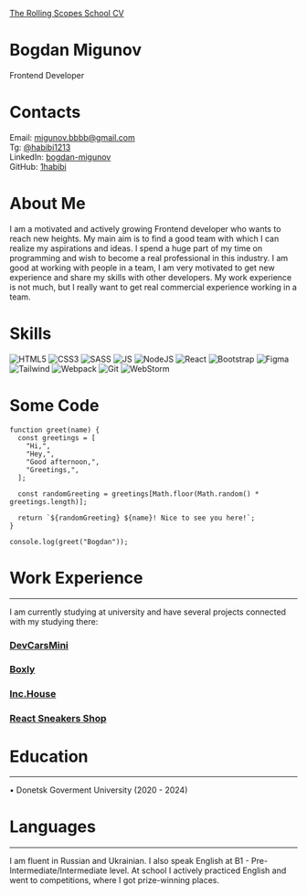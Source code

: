 [The Rolling Scopes School CV](https://github.com/1habibi/rsschool-cv)

# Bogdan Migunov
Frontend Developer

# Contacts
Email:  migunov.bbbb@gmail.com   
Tg: [@habibi1213](https://t.me/habibi1213)   
LinkedIn: [bogdan-migunov](www.linkedin.com/in/богдан-мигунов-550b94280/)   
GitHub: [1habibi](https://github.com/1habibi)

# About Me
I am a motivated and actively growing Frontend developer who wants to reach new heights. My main aim is to find a good team with which I can realize my aspirations and ideas. I spend a huge part of my time on programming and wish to become a real professional in this industry. I am good at working with people in a team, I am very motivated to get new experience and share my skills with other developers. My work experience is not much, but I really want to get real commercial experience working in a team.

# Skills
![HTML5](https://img.shields.io/badge/HTML5-E34F26?style=for-the-badge&logo=html5&logoColor=white)
![CSS3](https://img.shields.io/badge/CSS3-1572B6?style=for-the-badge&logo=css3&logoColor=white)
![SASS](https://img.shields.io/badge/Sass-CC6699?style=for-the-badge&logo=sass&logoColor=white)
![JS](https://img.shields.io/badge/JavaScript-F7DF1E?style=for-the-badge&logo=javascript&logoColor=black)
![NodeJS](https://img.shields.io/badge/Node.js-43853D?style=for-the-badge&logo=node.js&logoColor=white)
![React](https://img.shields.io/badge/React-20232A?style=for-the-badge&logo=react&logoColor=61DAFB)
![Bootstrap](https://img.shields.io/badge/Bootstrap-563D7C?style=for-the-badge&logo=bootstrap&logoColor=white)
![Figma](https://img.shields.io/badge/Figma-F24E1E?style=for-the-badge&logo=figma&logoColor=white)
![Tailwind](https://img.shields.io/badge/Tailwind_CSS-38B2AC?style=for-the-badge&logo=tailwind-css&logoColor=white)
![Webpack](https://img.shields.io/badge/webpack-%238DD6F9.svg?style=for-the-badge&logo=webpack&logoColor=black)
![Git](https://img.shields.io/badge/GIT-E44C30?style=for-the-badge&logo=git&logoColor=white)
![WebStorm](https://img.shields.io/badge/WebStorm-000000?style=for-the-badge&logo=WebStorm&logoColor=white)

# Some Code
```
function greet(name) {
  const greetings = [
    "Hi,",
    "Hey,",
    "Good afternoon,",
    "Greetings,",
  ];

  const randomGreeting = greetings[Math.floor(Math.random() * greetings.length)];

  return `${randomGreeting} ${name}! Nice to see you here!`;
}

console.log(greet("Bogdan"));
```

# Work Experience
___ 
I am currently studying at university and have several projects connected with my studying there:
### [DevCarsMini](https://github.com/1habibi/DevCarsMini)
### [Boxly](https://github.com/1habibi/Boxly)
### [Inc.House](https://github.com/1habibi/Inc.House)
### [React Sneakers Shop](https://github.com/1habibi/react-sneakers-shop)

# Education
___
• Donetsk Goverment University (2020 - 2024)

# Languages
___
I am fluent in Russian and Ukrainian.
I also speak English at B1 - Pre-Intermediate/Intermediate level. At school I actively practiced English and went to competitions, where I got prize-winning places.


